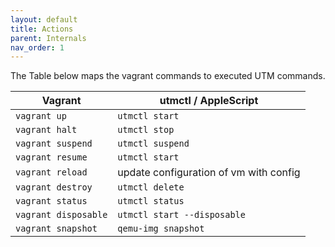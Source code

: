 ```yaml
---
layout: default
title: Actions
parent: Internals
nav_order: 1
---
```


The Table below maps the vagrant commands to executed UTM commands.

| Vagrant               | utmctl / AppleScript |
| ---                   | ------------------ | 
| `vagrant up`          | `utmctl start` | 
| `vagrant halt`        | `utmctl stop` |
| `vagrant suspend`     | `utmctl suspend` | 
| `vagrant resume`      | `utmctl start` | 
| `vagrant reload`      |  update configuration of vm with config |
| `vagrant destroy`     | `utmctl delete` | 
| `vagrant status`      | `utmctl status` | 
| `vagrant disposable`  | `utmctl start --disposable` | 
| `vagrant snapshot`    | `qemu-img snapshot`         |